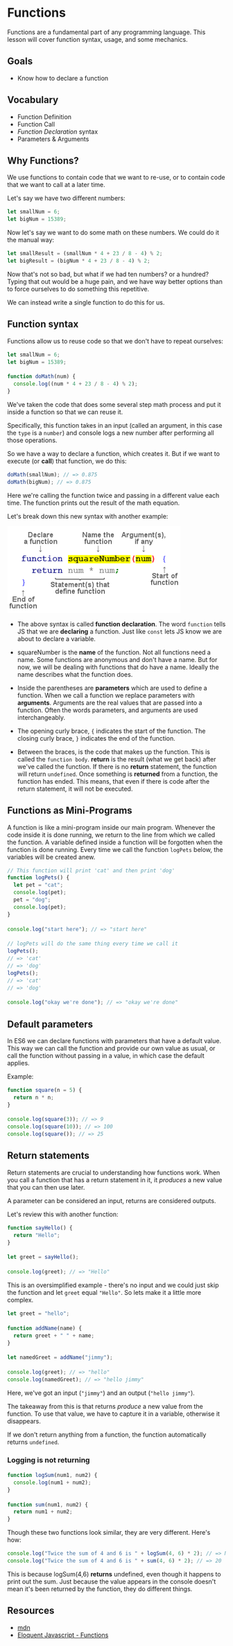# Functions

Functions are a fundamental part of any programming language. This lesson will cover function syntax, usage, and some mechanics.

## Goals

- Know how to declare a function

## Vocabulary

- Function Definition
- Function Call
- _Function Declaration_ syntax
- Parameters & Arguments

## Why Functions?

We use functions to contain code that we want to re-use, or to contain code that we want to call at a later time.

Let's say we have two different numbers:

```js
let smallNum = 6;
let bigNum = 15389;
```

Now let's say we want to do some math on these numbers. We could do it the manual way:

```js
let smallResult = (smallNum * 4 + 23 / 8 - 4) % 2;
let bigResult = (bigNum * 4 + 23 / 8 - 4) % 2;
```

Now that's not so bad, but what if we had ten numbers? or a hundred? Typing that out would be a huge pain, and we have way better options than to force ourselves to do something this repetitive.

We can instead write a single function to do this for us.

## Function syntax

Functions allow us to reuse code so that we don't have to repeat ourselves:

```js
let smallNum = 6;
let bigNum = 15389;

function doMath(num) {
  console.log((num * 4 + 23 / 8 - 4) % 2);
}
```

We've taken the code that does some several step math process and put it inside a function so that we can reuse it.

Specifically, this function takes in an input (called an argument, in this case the `type` is a `number`) and console logs a new number after performing all those operations.

So we have a way to declare a function, which creates it. But if we want to execute (or **call**) that function, we do this:

```js
doMath(smallNum); // => 0.875
doMath(bigNum); // => 0.875
```

Here we're calling the function twice and passing in a different value each time. The function prints out the result of the math equation.

Let's break down this new syntax with another example:

![functions](./assets/function_composition.png)

- The above syntax is called **function declaration**.
  The word `function` tells JS that we are **declaring** a function. Just like `const` lets JS know we are about to declare a variable.

- squareNumber is the **name** of the function. Not all functions need a name. Some functions are anonymous and don't have a name. But for now, we will be dealing with functions that do have a name. Ideally the name describes what the function does.

- Inside the parentheses are **parameters** which are used to define a function. When we call a function we replace parameters with **arguments**. Arguments are the real values that are passed into a function. Often the words parameters, and arguments are used interchangeably.

- The opening curly brace, `{` indicates the start of the function. The closing curly brace, `}` indicates the end of the function.

- Between the braces, is the code that makes up the function. This is called the `function body`. **return** is the result (what we get back) after we've called the function. If there is no **return** statement, the function will return `undefined`. Once something is **returned** from a function, the function has ended. This means, that even if there is code after the return statement, it will not be executed.

## Functions as Mini-Programs

A function is like a mini-program inside our main program. Whenever the code inside it is done running, we return to the line from which we called the function. A variable defined inside a function will be forgotten when the function is done running. Every time we call the function `logPets` below, the variables will be created anew.

```js
// This function will print 'cat' and then print 'dog'
function logPets() {
  let pet = "cat";
  console.log(pet);
  pet = "dog";
  console.log(pet);
}

console.log("start here"); // => "start here"

// logPets will do the same thing every time we call it
logPets();
// => 'cat'
// => 'dog'
logPets();
// => 'cat'
// => 'dog'

console.log("okay we're done"); // => "okay we're done"
```

## Default parameters

In ES6 we can declare functions with parameters that have a default value. This way we can call the function and provide our own value as usual, or call the function without passing in a value, in which case the default applies.

Example:

```js
function square(n = 5) {
  return n * n;
}

console.log(square(3)); // => 9
console.log(square(10)); // => 100
console.log(square()); // => 25
```

## Return statements

Return statements are crucial to understanding how functions work. When you call a function that has a return statement in it, it _produces_ a new value that you can then use later.

A parameter can be considered an input, returns are considered outputs.

Let's review this with another function:

```js
function sayHello() {
  return "Hello";
}

let greet = sayHello();

console.log(greet); // => "Hello"
```

This is an oversimplified example - there's no input and we could just skip the function and let `greet` equal `"Hello"`. So lets make it a little more complex.

```js
let greet = "hello";

function addName(name) {
  return greet + " " + name;
}

let namedGreet = addName("jimmy");

console.log(greet); // => "hello"
console.log(namedGreet); // => "hello jimmy"
```

Here, we've got an input (`"jimmy"`) and an output (`"hello jimmy"`).

The takeaway from this is that returns _produce_ a new value from the function. To use that value, we have to capture it in a variable, otherwise it disappears.

If we don't return anything from a function, the function automatically returns `undefined`.

### Logging is not returning

```js
function logSum(num1, num2) {
  console.log(num1 + num2);
}

function sum(num1, num2) {
  return num1 + num2;
}
```

Though these two functions look similar, they are very different. Here's how:

```js
console.log("Twice the sum of 4 and 6 is " + logSum(4, 6) * 2); // => NaN
console.log("Twice the sum of 4 and 6 is " + sum(4, 6) * 2); // => 20
```

This is because logSum(4,6) **returns** undefined, even though it happens to print out the sum. Just because the value appears in the console doesn't mean it's been returned by the function, they do different things.

## Resources

- [mdn](https://developer.mozilla.org/en-US/docs/Web/JavaScript/Guide/Functions)
- [Eloquent Javascript - Functions](http://eloquentjavascript.net/03_functions.html)
